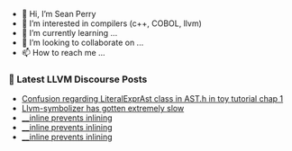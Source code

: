 - 👋 Hi, I’m Sean Perry
- 👀 I’m interested in compilers (c++, COBOL, llvm)
- 🌱 I’m currently learning ...
- 💞️ I’m looking to collaborate on ...
- 📫 How to reach me ...

<!---
s66perry/s66perry is a ✨ special ✨ repository because its `README.md` (this file) appears on your GitHub profile.
You can click the Preview link to take a look at your changes.
--->
### 📕 Latest LLVM Discourse Posts

<!-- DISCOURSE-LLVM:START -->
- [Confusion regarding LiteralExprAst class in AST.h in toy tutorial chap 1](https://discourse.llvm.org/t/confusion-regarding-literalexprast-class-in-ast-h-in-toy-tutorial-chap-1/67277#post_1)
- [Llvm-symbolizer has gotten extremely slow](https://discourse.llvm.org/t/llvm-symbolizer-has-gotten-extremely-slow/67262#post_10)
- [__inline prevents inlining](https://discourse.llvm.org/t/inline-prevents-inlining/67271#post_5)
- [__inline prevents inlining](https://discourse.llvm.org/t/inline-prevents-inlining/67271#post_4)
- [__inline prevents inlining](https://discourse.llvm.org/t/inline-prevents-inlining/67271#post_3)
<!-- DISCOURSE-LLVM:END -->
